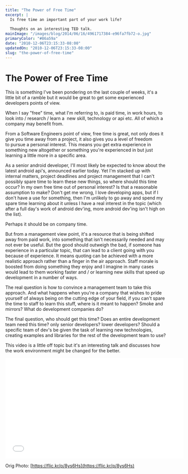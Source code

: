 ```yaml
---
title: "The Power of Free Time"
excerpt: |
  Is free time an important part of your work life?
  
  Thoughts on an interesting TED talk.
mainImage: "/images/blog/2014/06/16/4961717384-e96fa7fb72-o.jpg"
primaryColor: "#86a59a"
date: "2010-12-06T23:15:33-08:00"
updatedOn: "2010-12-06T23:15:33-08:00"
slug: "the-power-of-free-time"
---
```


# The Power of Free Time 

This is something I've been pondering on the last couple of weeks, it's a little bit of a ramble but it would be great to get some experienced developers points of view. 

When I say "free" time, what I'm referring to, is paid time, in work hours, to look into / research / learn a  new skill, technology or api etc. All of which a company may benefit from. 

From a Software Engineers point of view, free time is great, not only does it give you time away from a project, it also gives you a level of freedom to pursue a personal interest. This means you get extra experience in something new altogether or something you're experienced in but just learning a little more in a specific area.

As a senior android developer, I'll most likely be expected to know about the latest android api's, announced earlier today. Yet I'm stacked up with internal matters, project deadlines and project management that I can't possibly spare time to learn these new things, so where should this time occur? In my own free time out of personal interest? Is that a reasonable assumption to make? Don't get me wrong, I love developing apps, but if I don't have a use for something, then I'm unlikely to go away and spend my spare time learning about it unless I have a real interest in the topic (which after a full day's work of android dev'ing, more android dev'ing isn't high on the list).

Perhaps it should be on company time.

But from a management view point, it's a resource that is being shifted away from paid work, into something that isn't necessarily needed and may not ever be useful. But the good should outweigh the bad, if someone has experience in a particular topic, that can lead to a client going with you because of experience. It means quoting can be achieved with a more realistic approach rather than a finger in the air approach. Staff morale is boosted from doing something they enjoy and I imagine in many cases would lead to them working faster and / or learning new skills that speed up development in a number of ways.

The real question is how to convince a management team to take this approach. And what happens when you're a company that wishes to pride yourself of always being on the cutting edge of your field, if you can't spare the time to staff to learn this stuff, where is it meant to happen? Smoke and mirrors? What do development companies do?

The final question, who should get this time? Does an entire development team need this time? only senior developers? lower developers? Should a specific team of dev's be given the task of learning new technologies, creating examples and libraries for the rest of the development team to use?

This video is a little off topic but it's an interesting talk and discusses how the work environment might be changed for the better.

<iframe width="560" height="315" src="//www.youtube.com/embed/5XD2kNopsUs" frameborder="0" allowfullscreen></iframe>

Orig Photo: [https://flic.kr/p/8ys6Hs](https://flic.kr/p/8ys6Hs)